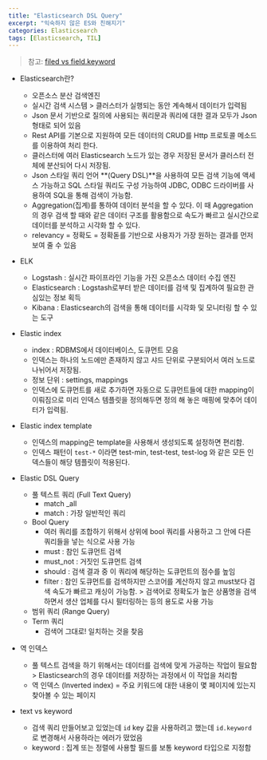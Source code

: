 ```yaml
---
title: "Elasticsearch DSL Query"
excerpt: "익숙하지 않은 ES와 친해지기"
categories: Elasticsearch
tags: [Elasticsearch, TIL]
---
```

> 참고: [filed vs field.keyword](https://blog.voidmainvoid.net/314)   

* Elasticsearch란?
	* 오픈소스 분산 검색엔진
	* 실시간 검색 시스템 > 클러스터가 실행되는 동안 계속해서 데이터가 입력됨 
	* Json 문서 기반으로 질의에 사용되는 쿼리문과 쿼리에 대한 결과 모두가 Json 형태로 되어 있음
	* Rest API를 기본으로 지원하여 모든 데이터의 CRUD를 Http 프로토콜 메소드를 이용하여 처리 한다. 
	* 클러스터에 여러 Elasticsearch 노드가 있는 경우 저장된 문서가 클러스터 전체에 분산되어 다시 저장됨.
	* Json 스타일 쿼리 언어 **(Query DSL)**을 사용하여 모든 검색 기능에 액세스 가능하고 SQL 스타일 쿼리도 구성 가능하여 JDBC, ODBC 드라이버를 사용하여 SQL을 통해 검색이 가능함.
	* Aggregation(집계)를 통하여 데이터 분석을 할 수 있다. 이 때 Aggregation의 경우 검색 할 때와 같은 데이터 구조를 활용함으로 속도가 빠르고 실시간으로 데이터를 분석하고 시각화 할 수 있다. 
	* relevancy = 정확도 = 정확돋를 기반으로 사용자가 가장 원하는 결과를 먼저 보여 줄 수 있음 
	
* ELK
	* Logstash : 실시간 파이프라인 기능을 가진 오픈소스 데이터 수집 엔진
	* Elasticsearch : Logstash로부터 받은 데이터를 검색 및 집계하여 필요한 관심있는 정보 획득
	* Kibana : Elasticsearch의 검색을 통해 데이터를 시각화 및 모니터링 할 수 있는 도구

* Elastic index
	* index : RDBMS에서 데이터베이스, 도큐먼트 모음
	* 인덱스는 하나의 노드에만 존재하지 않고 샤드 단위로 구분되어서 여러 노드로 나뉘어서 저장됨. 
	* 정보 단위 : settings, mappings
	* 인덱스에 도큐먼트를 새로 추가하면 자동으로 도큐먼트들에 대한 mapping이 이뤄짐으로 미리 인덱스 템플릿을 정의해두면 정의 해 놓은 매핑에 맞추어 데이터가 입력됨. 

* Elastic index template
	* 인덱스의 mapping은 template을 사용해서 생성되도록 설정하면 편리함. 
	* 인덱스 패턴이 `test-*` 이라면 test-min, test-test, test-log 와 같은 모든 인덱스들이 해당 템플릿이 적용된다.

* Elastic DSL Query
	* 풀 텍스트 쿼리  (Full Text Query)
		* match _all
		* match : 가장 일반적인 쿼리
	* Bool Query
		* 여러 쿼리를 조합하기 위해서 상위에 bool 쿼리를 사용하고 그 안에 다른 쿼리들을 넣는 식으로 사용 가능
		* must : 참인 도큐먼트 검색
		* must_not : 거짓인 도큐먼트 검색
		* should : 검색 결과 중 이 쿼리에 해당하는 도큐먼트의 점수를 높임
		* filter : 참인 도큐먼트를 검색하지만 스코어를 계산하지 않고 must보다 검색 속도가 빠르고 캐싱이 가능함. > 검색어로 정확도가 높은 상품명을 검색하면서 생산 업체를 다시 필터링하는 등의 용도로 사용 가능 
	* 범위 쿼리 (Range Query)
	* Term 쿼리 
		* 검색어 그대로! 일치하는 것을 찾음

* 역 인덱스 
	* 풀 텍스트 검색을 하기 위해서는 데이터를 검색에 맞게 가공하는 작업이 필요함 > Elasticsearch의 경우 데이터를 저장하는 과정에서 이 작업을 처리함
	* 역 인덱스 (Inverted index) = 주요 키워드에 대한 내용이 몇 페이지에 있는지 찾아볼 수 있는 페이지

* text vs keyword
	* 검색 쿼리 만들어보고 있었는데 `id` key 값을 사용하려고 했는데 `id.keyword` 로 변경해서 사용하라는 에러가 떴었음
	* keyword : 집계 또는 정렬에 사용할 필드를 보통 keyword 타입으로 지정함
